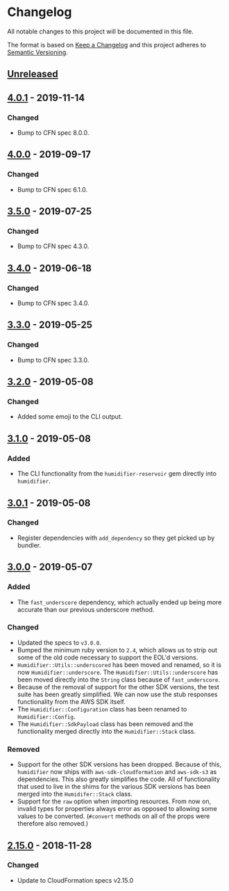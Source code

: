 # Changelog

All notable changes to this project will be documented in this file.

The format is based on [Keep a Changelog](http://keepachangelog.com/en/1.0.0/) and this project adheres to [Semantic Versioning](http://semver.org/spec/v2.0.0.html).

## [Unreleased]

## [4.0.1] - 2019-11-14

### Changed

- Bump to CFN spec 8.0.0.

## [4.0.0] - 2019-09-17

### Changed

- Bump to CFN spec 6.1.0.

## [3.5.0] - 2019-07-25

### Changed

- Bump to CFN spec 4.3.0.

## [3.4.0] - 2019-06-18

### Changed

- Bump to CFN spec 3.4.0.

## [3.3.0] - 2019-05-25

### Changed

- Bump to CFN spec 3.3.0.

## [3.2.0] - 2019-05-08

### Changed

- Added some emoji to the CLI output.

## [3.1.0] - 2019-05-08

### Added

- The CLI functionality from the `humidifier-reservoir` gem directly into `humidifier`.

## [3.0.1] - 2019-05-08

### Changed

- Register dependencies with `add_dependency` so they get picked up by bundler.

## [3.0.0] - 2019-05-07

### Added

- The `fast_underscore` dependency, which actually ended up being more accurate than our previous underscore method.

### Changed

- Updated the specs to `v3.0.0`.
- Bumped the minimum ruby version to `2.4`, which allows us to strip out some of the old code necessary to support the EOL'd versions.
- `Humidifier::Utils::underscored` has been moved and renamed, so it is now `Humidifier::underscore`. The `Humidifier::Utils::underscore` has been moved directly into the `String` class because of `fast_underscore`.
- Because of the removal of support for the other SDK versions, the test suite has been greatly simplified. We can now use the stub responses functionality from the AWS SDK itself.
- The `Humidifier::Configuration` class has been renamed to `Humidifier::Config`.
- The `Humidifier::SdkPayload` class has been removed and the functionality merged directly into the `Humidifier::Stack` class.

### Removed

- Support for the other SDK versions has been dropped. Because of this, `humidifier` now ships with `aws-sdk-cloudformation` and `aws-sdk-s3` as dependencies. This also greatly simplifies the code. All of functionality that used to live in the shims for the various SDK versions has been merged into the `Humidifer::Stack` class.
- Support for the `raw` option when importing resources. From now on, invalid types for properties always error as opposed to allowing some values to be converted. (`#convert` methods on all of the props were therefore also removed.)

## [2.15.0] - 2018-11-28

### Changed
- Update to CloudFormation specs v2.15.0

[unreleased]: https://github.com/kddeisz/humidifier/compare/v4.0.1...HEAD
[4.0.1]: https://github.com/kddeisz/humidifier/compare/v4.0.0...v4.0.1
[4.0.0]: https://github.com/kddeisz/humidifier/compare/v3.5.0...v4.0.0
[3.5.0]: https://github.com/kddeisz/humidifier/compare/v3.4.0...v3.5.0
[3.4.0]: https://github.com/kddeisz/humidifier/compare/v3.3.0...v3.4.0
[3.3.0]: https://github.com/kddeisz/humidifier/compare/v3.2.0...v3.3.0
[3.2.0]: https://github.com/kddeisz/humidifier/compare/v3.1.0...v3.2.0
[3.1.0]: https://github.com/kddeisz/humidifier/compare/v3.0.1...v3.1.0
[3.0.1]: https://github.com/kddeisz/humidifier/compare/v3.0.0...v3.0.1
[3.0.0]: https://github.com/kddeisz/humidifier/compare/v2.15.0...v3.0.0
[2.15.0]: https://github.com/kddeisz/humidifier/compare/f05157...v2.15.0
